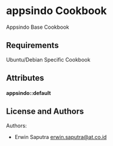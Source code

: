 appsindo Cookbook
=================

Appsindo Base Cookbook 

Requirements
------------
Ubuntu/Debian Specific Cookbook

Attributes
----------

#### appsindo::default


License and Authors
-------------------

Authors: 
- Erwin Saputra <erwin.saputra@at.co.id>
